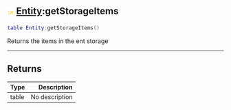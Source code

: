 ## ![shared](../../.gitbook/assets/shared.png) [Entity](https://iaswiki.rawr.dev/readme/entity):getStorageItems

```lua
table Entity:getStorageItems()
```

Returns the items in the ent storage

------
## Returns

| Type   | Description |
| ------ | ----------: |
| table | No description |

